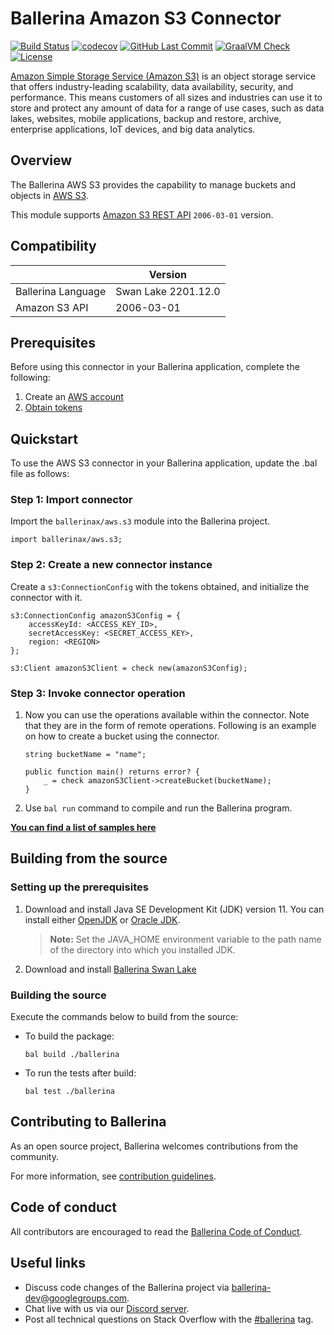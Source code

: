 # Ballerina Amazon S3 Connector
[![Build Status](https://travis-ci.org/ballerina-platform/module-ballerinax-aws.s3.svg?branch=master)](https://travis-ci.org/ballerina-platform/module-ballerinax-aws.s3)
[![codecov](https://codecov.io/gh/ballerina-platform/module-ballerinax-aws.s3/branch/master/graph/badge.svg)](https://codecov.io/gh/ballerina-platform/module-ballerinax-aws.s3)
[![GitHub Last Commit](https://img.shields.io/github/last-commit/ballerina-platform/module-ballerinax-aws.s3.svg)](https://github.com/ballerina-platform/module-ballerinax-aws.s3./commits/master)
[![GraalVM Check](https://github.com/ballerina-platform/module-ballerinax-aws.s3/actions/workflows/build-with-bal-test-native.yml/badge.svg)](https://github.com/ballerina-platform/module-ballerinax-aws.s3/actions/workflows/build-with-bal-test-native.yml)
[![License](https://img.shields.io/badge/License-Apache%202.0-blue.svg)](https://opensource.org/licenses/Apache-2.0)

[Amazon Simple Storage Service (Amazon S3)](https://aws.amazon.com/s3/) is an object storage service that offers industry-leading scalability, data availability, security, and performance. This means customers of all sizes and industries can use it to store and protect any amount of data for a range of use cases, such as data lakes, websites, mobile applications, backup and restore, archive, enterprise applications, IoT devices, and big data analytics.

## Overview

The Ballerina AWS S3 provides the capability to manage buckets and objects in [AWS S3](https://aws.amazon.com/s3/).

This module supports [Amazon S3 REST API](https://docs.aws.amazon.com/AmazonS3/latest/API/Welcome.html) `2006-03-01` version.

## Compatibility
|                    | Version            |
|--------------------|--------------------|
| Ballerina Language | Swan Lake 2201.12.0|
| Amazon S3 API      | 2006-03-01         |

## Prerequisites

Before using this connector in your Ballerina application, complete the following:
1. Create an [AWS account](https://portal.aws.amazon.com/billing/signup?nc2=h_ct&src=default&redirect_url=https%3A%2F%2Faws.amazon.com%2Fregistration-confirmation#/start)
2. [Obtain tokens](https://docs.aws.amazon.com/IAM/latest/UserGuide/id_credentials_access-keys.html)

## Quickstart

To use the AWS S3 connector in your Ballerina application, update the .bal file as follows:

### Step 1: Import connector

Import the `ballerinax/aws.s3` module into the Ballerina project.
```ballerina
import ballerinax/aws.s3;
```

### Step 2: Create a new connector instance

Create a `s3:ConnectionConfig` with the tokens obtained, and initialize the connector with it.

```ballerina
s3:ConnectionConfig amazonS3Config = {
    accessKeyId: <ACCESS_KEY_ID>,
    secretAccessKey: <SECRET_ACCESS_KEY>,
    region: <REGION>
};

s3:Client amazonS3Client = check new(amazonS3Config);
```

### Step 3: Invoke connector operation

1. Now you can use the operations available within the connector. Note that they are in the form of remote operations.
Following is an example on how to create a bucket using the connector.

    ```ballerina
    string bucketName = "name";

    public function main() returns error? {
        _ = check amazonS3Client->createBucket(bucketName);
    }
    ```
2. Use `bal run` command to compile and run the Ballerina program.

**[You can find a list of samples here](https://github.com/ballerina-platform/module-ballerinax-aws.s3/tree/master/examples)**

## Building from the source

### Setting up the prerequisites
1. Download and install Java SE Development Kit (JDK) version 11. You can install either [OpenJDK](https://adoptopenjdk.net/) or [Oracle JDK](https://www.oracle.com/java/technologies/javase-jdk11-downloads.html).

   > **Note:** Set the JAVA_HOME environment variable to the path name of the directory into which you installed JDK.

2. Download and install [Ballerina Swan Lake](https://ballerina.io/)

### Building the source

Execute the commands below to build from the source:
* To build the package:
   ```
   bal build ./ballerina
   ```
* To run the tests after build:
   ```
   bal test ./ballerina
   ```
## Contributing to Ballerina

As an open source project, Ballerina welcomes contributions from the community.

For more information, see [contribution guidelines](https://github.com/ballerina-platform/ballerina-lang/blob/master/CONTRIBUTING.md).

## Code of conduct

All contributors are encouraged to read the [Ballerina Code of Conduct](https://ballerina.io/code-of-conduct).

## Useful links

* Discuss code changes of the Ballerina project via [ballerina-dev@googlegroups.com](mailto:ballerina-dev@googlegroups.com).
* Chat live with us via our [Discord server](https://discord.gg/ballerinalang).
* Post all technical questions on Stack Overflow with the [#ballerina](https://stackoverflow.com/questions/tagged/ballerina) tag.

